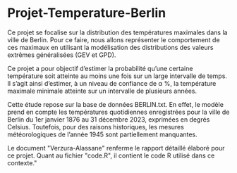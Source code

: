 # Projet-Temperature-Berlin



Ce projet se focalise sur la distribution des températures maximales dans la ville de Berlin. Pour ce faire, nous allons représenter le comportement de ces maximaux en utilisant la modélisation des distributions des valeurs extrêmes généralisées (GEV et GPD).

Ce projet a pour objectif d’estimer la probabilité qu’une certaine température soit atteinte au moins une fois sur un large intervalle de temps. Il s’agit ainsi d’estimer, à un niveau de confiance de α %, la température maximale minimale atteinte sur un intervalle de plusieurs années.

Cette étude repose sur la base de données BERLIN.txt. En effet, le modèle prend en compte les températures quotidiennes enregistrées pour la ville de Berlin du 1er janvier 1876 au 31 décembre 2023, exprimées en degrés Celsius. Toutefois, pour des raisons historiques, les mesures météorologiques de l’année 1945 sont partiellement manquantes.

Le document "Verzura-Alassane" renferme le rapport détaillé élaboré pour ce projet. Quant au fichier "code.R", il contient le code R utilisé dans ce contexte."
